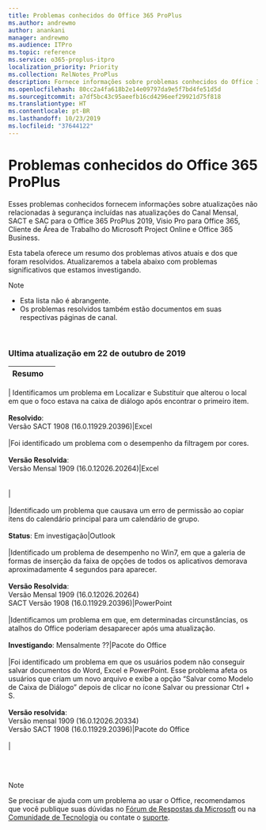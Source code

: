 ```yaml
---
title: Problemas conhecidos do Office 365 ProPlus
ms.author: andrewmo
author: anankani
manager: andrewmo
ms.audience: ITPro
ms.topic: reference
ms.service: o365-proplus-itpro
localization_priority: Priority
ms.collection: RelNotes_ProPlus
description: Fornece informações sobre problemas conhecidos do Office 365 ProPlus
ms.openlocfilehash: 80cc2a4fa618b2e14e09797da9e5f7bd4fe51d5d
ms.sourcegitcommit: a7df5bc43c95aeefb16cd4296eef29921d75f818
ms.translationtype: HT
ms.contentlocale: pt-BR
ms.lasthandoff: 10/23/2019
ms.locfileid: "37644122"
---
```

# <a name="office-365-proplus-known-issues"></a>Problemas conhecidos do Office 365 ProPlus

Esses problemas conhecidos fornecem informações sobre atualizações não relacionadas à segurança incluídas nas atualizações do Canal Mensal, SACT e SAC para o Office 365 ProPlus 2019, Visio Pro para Office 365, Cliente de Área de Trabalho do Microsoft Project Online e Office 365 Business.

Esta tabela oferece um resumo dos problemas ativos atuais e dos que foram resolvidos.  Atualizaremos a tabela abaixo com problemas significativos que estamos investigando.

> [!NOTE]
>- Esta lista não é abrangente.
>- Os problemas resolvidos também estão documentos em suas respectivas páginas de canal.

<br>

### <a name="last-updated-october-22-2019"></a>Ultima atualização em 22 de outubro de 2019

|Resumo||
:-------------------------------------------------------------------------------------|:---------------------|
|
Identificamos um problema em Localizar e Substituir que alterou o local em que o foco estava na caixa de diálogo após encontrar o primeiro item. <br><br> **Resolvido**: <br> Versão SACT 1908 (16.0.11929.20396)|Excel<br><br>
|Foi identificado um problema com o desempenho da filtragem por cores. <br><br> **Versão Resolvida**: <br>Versão Mensal 1909 (16.0.12026.20264)|Excel<br><br> <br>|<br><br>
|Identificado um problema que causava um erro de permissão ao copiar itens do calendário principal para um calendário de grupo.<br><br> **Status**: Em investigação|Outlook<br><br>
|Identificado um problema de desempenho no Win7, em que a galeria de formas de inserção da faixa de opções de todos os aplicativos demorava aproximadamente 4 segundos para aparecer.<br><br> **Versão Resolvida**: <br>Versão Mensal 1909 (16.0.12026.20264) <br> SACT Versão 1908 (16.0.11929.20396)|PowerPoint<br><br>
|Identificamos um problema em que, em determinadas circunstâncias, os atalhos do Office poderiam desaparecer após uma atualização.  <br><br> **Investigando**: Mensalmente ??|Pacote do Office<br><br>
|Foi identificado um problema em que os usuários podem não conseguir salvar documentos do Word, Excel e PowerPoint.  Esse problema afeta os usuários que criam um novo arquivo e exibe a opção “Salvar como Modelo de Caixa de Diálogo” depois de clicar no ícone Salvar ou pressionar Ctrl + S.<br><br> **Versão resolvida**: <br>Versão mensal 1909 (16.0.12026.20334) <br> Versão SACT 1908 (16.0.11929.20396)|Pacote do Office<br><br>
|



<br>
<br>

> [!NOTE]
> Se precisar de ajuda com um problema ao usar o Office, recomendamos que você publique suas dúvidas no [Fórum de Respostas da Microsoft](https://answers.microsoft.com/) ou na [Comunidade de Tecnologia](https://techcommunity.microsoft.com/) ou contate o [suporte](https://support.microsoft.com/contactus).
